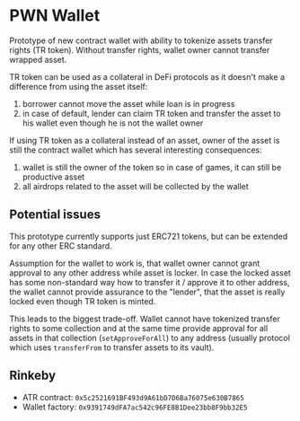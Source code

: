 # PWN Wallet

Prototype of new contract wallet with ability to tokenize assets transfer rights (TR token). Without transfer rights, wallet owner cannot transfer wrapped asset.

TR token can be used as a collateral in DeFi protocols as it doesn't make a difference from using the asset itself:
1) borrower cannot move the asset while loan is in progress
2) in case of default, lender can claim TR token and transfer the asset to his wallet even though he is not the wallet owner

If using TR token as a collateral instead of an asset, owner of the asset is still the contract wallet which has several interesting consequences:
1) wallet is still the owner of the token so in case of games, it can still be productive asset
2) all airdrops related to the asset will be collected by the wallet

## Potential issues

This prototype currently supports just ERC721 tokens, but can be extended for any other ERC standard.

Assumption for the wallet to work is, that wallet owner cannot grant approval to any other address while asset is locker. In case the locked asset has some non-standard way how to transfer it / approve it to other address, the wallet cannot provide assurance to the "lender", that the asset is really locked even though TR token is minted.

This leads to the biggest trade-off. Wallet cannot have tokenized transfer rights to some collection and at the same time provide approval for all assets in that collection (`setApproveForAll`) to any address (usually protocol which uses `transferFrom` to transfer assets to its vault).

## Rinkeby
- ATR contract: `0x5c2521691BF493d9A61bD7D6Ba76075e630B7865`
- Wallet factory: `0x9391749dFA7ac542c96FE8B1Dee23bb8F9bb32E5`
